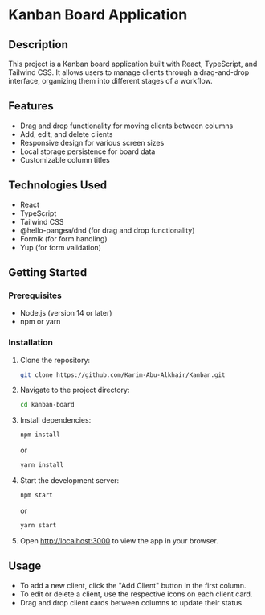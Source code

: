 # Kanban Board Application

## Description

This project is a Kanban board application built with React, TypeScript, and Tailwind CSS. It allows users to manage clients through a drag-and-drop interface, organizing them into different stages of a workflow.

## Features

- Drag and drop functionality for moving clients between columns
- Add, edit, and delete clients
- Responsive design for various screen sizes
- Local storage persistence for board data
- Customizable column titles

## Technologies Used

- React
- TypeScript
- Tailwind CSS
- @hello-pangea/dnd (for drag and drop functionality)
- Formik (for form handling)
- Yup (for form validation)

## Getting Started

### Prerequisites

- Node.js (version 14 or later)
- npm or yarn

### Installation

1. Clone the repository:

   ```bash
   git clone https://github.com/Karim-Abu-Alkhair/Kanban.git
   ```

2. Navigate to the project directory:

   ```bash
   cd kanban-board
   ```

3. Install dependencies:

   ```bash
   npm install
   ```

   or

   ```bash
   yarn install
   ```

4. Start the development server:

   ```bash
   npm start
   ```

   or

   ```bash
   yarn start
   ```

5. Open [http://localhost:3000](http://localhost:3000) to view the app in your browser.

## Usage

- To add a new client, click the "Add Client" button in the first column.
- To edit or delete a client, use the respective icons on each client card.
- Drag and drop client cards between columns to update their status.
